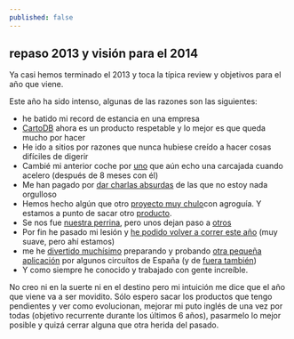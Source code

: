 ```yaml
---
published: false
---
```


## repaso 2013 y visión para el 2014

Ya casi hemos terminado el 2013 y toca la típica review y objetivos para el año que viene.

Este año ha sido intenso, algunas de las razones son las siguientes:
- he batido mi record de estancia en una empresa
- [CartoDB](http://instagram.com/p/URajXCvK7d/) ahora es un producto respetable y lo mejor es que queda mucho por hacer
- He ido a sitios por razones que nunca hubiese creído a hacer cosas difíciles de digerir
- Cambié mi anterior coche por [uno](http://instagram.com/p/edJI-2PKzF/) que aún echo una carcajada cuando acelero (después de 8 meses con él)
- Me han pagado por [dar charlas absurdas](http://instagram.com/p/ZETb5WvK19/) de las que no estoy nada orgulloso
- Hemos hecho algún que otro [proyecto muy chulo](http://blog.agroguia.es/blog/wordpress/2013/06/24/guiado-gps-aviones-helicoptero/)con agroguía. Y estamos a punto de sacar otro [producto](https://www.youtube.com/watch?v=8fsWXYM_SCI).
- Se nos fue [nuestra perrina](http://instagram.com/p/Rqij9kPK1m/), pero unos dejan paso a [otros](http://instagram.com/p/btL-O_PK9-/)
- Por fin he pasado mi lesión y [he podido volver a correr este año](https://twitter.com/javisantana/status/416871268848508928) (muy suave, pero ahí estamos)
- me he [divertido muchísimo](https://www.facebook.com/photo.php?fbid=10151945379122652&l=58d77aea45) preparando y probando [otra pequeña aplicación](http://javisantana.com/kotar) por algunos circuítos de España (y de [fuera también](http://javisantana.github.io/the_ring_vis/))
- Y como siempre he conocido y trabajado con gente increíble.

No creo ni en la suerte ni en el destino pero mi intuición me dice que el año que viene va a ser movidito. Sólo espero sacar los productos que tengo pendientes y ver como evolucionan, mejorar mi puto inglés de una vez por todas (objetivo recurrente durante los últimos 6 años), pasarmelo lo mejor posible y quizá cerrar alguna que otra herida del pasado.


